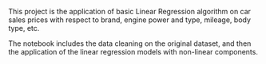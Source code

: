 This project is the application of basic Linear Regression algorithm on car sales prices with respect to brand, engine power and type, mileage, body type, etc.

The notebook includes the data cleaning on the original dataset, and then the application of the linear regression models with non-linear components.
